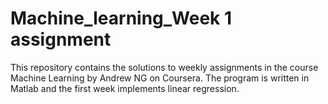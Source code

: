 # Machine_learning_Week 1 assignment

This repository contains the solutions to weekly assignments in the course Machine Learning by Andrew NG on Coursera.
The program is written in Matlab and the first week implements linear regression.
